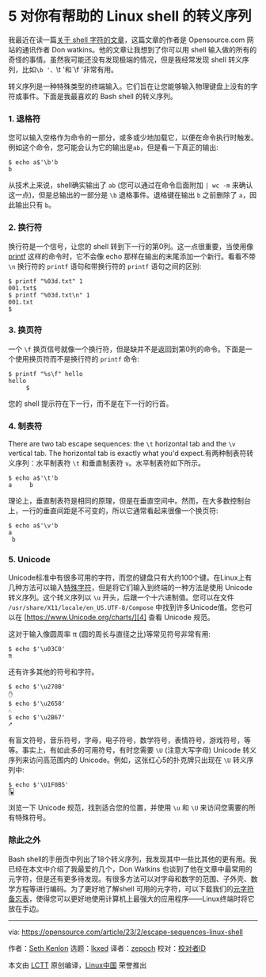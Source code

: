[#]: subject: "5 escape sequences for your Linux shell"
[#]: via: "https://opensource.com/article/23/2/escape-sequences-linux-shell"
[#]: author: "Seth Kenlon https://opensource.com/users/seth"
[#]: collector: "lkxed"
[#]: translator: "zepoch"
[#]: reviewer: " "
[#]: publisher: " "
[#]: url: " "

5 对你有帮助的 Linux shell 的转义序列
======

我最近在读一篇[关于 shell 字符的文章][1]，这篇文章的作者是 Opensource.com 网站的通讯作者 Don watkins。他的文章让我想到了你可以用 shell 输入做的所有的奇怪的事情。虽然我可能还没有发现极端的情况，但是我经常发现 shell 转义序列，比如`\b '、`\t '和`\f '非常有用。

转义序列是一种特殊类型的终端输入。它们旨在让您能够输入物理键盘上没有的字符或事件。下面是我最喜欢的 Bash shell 的转义序列。

### 1. 退格符

您可以输入空格作为命令的一部分，或多或少地加载它，以便在命令执行时触发。例如这个命令，您可能会认为它的输出是`ab`，但是看一下真正的输出:

```
$ echo a$'\b'b
b
```

从技术上来说，shell确实输出了 `ab` (您可以通过在命令后面附加 `| wc -m` 来确认这一点)，但是总输出的一部分是 `\b` 退格事件。退格键在输出 `b` 之前删除了 `a`，因此输出只有 `b`。

### 2. 换行符

换行符是一个信号，让您的 shell 转到下一行的第0列。这一点很重要，当使用像 [printf][2] 这样的命令时，它不会像 echo 那样在输出的末尾添加一个新行。看看不带 `\n` 换行符的 `printf` 语句和带换行符的 `printf` 语句之间的区别:

```
$ printf "%03d.txt" 1
001.txt$
$ printf "%03d.txt\n" 1
001.txt
$
```

### 3. 换页符

一个 `\f` 换页信号就像一个换行符，但是缺并不是返回到第0列的命令。下面是一个使用换页符而不是换行符的 `printf` 命令:

```
$ printf "%s\f" hello
hello
     $
```

您的 shell 提示符在下一行，而不是在下一行的行首。

### 4. 制表符

There are two tab escape sequences: the `\t` horizontal tab and the `\v` vertical tab. The horizontal tab is exactly what you'd expect.有两种制表符转义序列：水平制表符 `\t` 和垂直制表符 `v`。水平制表符如下所示。

```
$ echo a$'\t'b
a     b
```

理论上，垂直制表符是相同的原理，但是在垂直空间中。然而，在大多数控制台上，一行的垂直间距是不可变的，所以它通常看起来很像一个换页符:

```
$ echo a$'\v'b
a
 b
```

### 5. Unicode

Unicode标准中有很多可用的字符，而您的键盘只有大约100个键。在Linux上有几种方法可以输入[特殊字符][3]，但是将它们输入到终端的一种方法是使用 Unicode 转义序列。这个转义序列以 `\u` 开头，后跟一个十六进制值。您可以在文件 `/usr/share/X11/locale/en_US.UTF-8/Compose` 中找到许多Unicode值。您也可以在 [https://www.Unicode.org/charts/][4] 查看 Unicode 规范。

这对于输入像圆周率 π (圆的周长与直径之比)等常见符号非常有用:

```
$ echo $'\u03C0'
π
```

还有许多其他的符号和字符。

```
$ echo $'\u270B'
✋
$ echo $'\u2658'
♘
$ echo $'\u2B67'
⭧
```

有盲文符号，音乐符号，字母，电子符号，数学符号，表情符号，游戏符号，等等。事实上，有如此多的可用符号，有时您需要 `\U` (注意大写字母) Unicode 转义序列来访问高范围内的 Unicode。例如，这张红心5的扑克牌只出现在 `\U` 转义序列中:

```
$ echo $'\U1F0B5'
🂵
```

浏览一下 Unicode 规范，找到适合您的位置，并使用 `\u` 和 `\U` 来访问您需要的所有特殊符号。

### 除此之外

Bash shell的手册页中列出了18个转义序列，我发现其中一些比其他的更有用。我已经在本文中介绍了我最爱的几个，Don Watkins 也谈到了他在文章中最常用的元字符，但是还有更多待发现。有很多方法可以对字母和数字的范围、子外壳、数学方程等进行编码。为了更好地了解shell 可用的元字符，可以下载我们的[元字符备忘表][5]，使得您可以更好地使用计算机上最强大的应用程序——Linux终端时将它放在手边。

--------------------------------------------------------------------------------

via: https://opensource.com/article/23/2/escape-sequences-linux-shell

作者：[Seth Kenlon][a]
选题：[lkxed][b]
译者：[zepoch](https://github.com/zepoch)
校对：[校对者ID](https://github.com/校对者ID)

本文由 [LCTT](https://github.com/LCTT/TranslateProject) 原创编译，[Linux中国](https://linux.cn/) 荣誉推出

[a]: https://opensource.com/users/seth
[b]: https://github.com/lkxed/
[1]: https://opensource.com/article/22/2/metacharacters-linux
[2]: https://opensource.com/article/20/8/printf
[3]: https://opensource.com/article/22/7/linux-compose-key-cheat-sheet
[4]: https://www.unicode.org/charts/
[5]: https://opensource.com/downloads/linux-metacharacters-cheat-sheet
